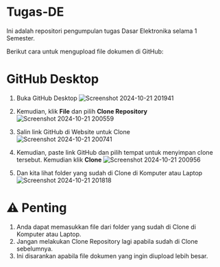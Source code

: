 # Tugas-DE
Ini adalah repositori pengumpulan tugas Dasar Elektronika selama 1 Semester.

Berikut cara untuk mengupload file dokumen di GitHub:

# GitHub Desktop
1. Buka GitHub Desktop
   ![Screenshot 2024-10-21 201941](https://github.com/user-attachments/assets/e74d1e72-cd3a-40fc-afd4-a9407ae2b33f)

3. Kemudian, klik **File** dan pilih **Clone Repository**
  ![Screenshot 2024-10-21 200559](https://github.com/user-attachments/assets/550c1ea6-ee64-4c0e-85c9-e7e939c65d8a)

4. Salin link GitHub di Website untuk Clone
   ![Screenshot 2024-10-21 200741](https://github.com/user-attachments/assets/fd3949a6-c5e9-437d-ac25-a653206f41c7)

5. Kemudian, paste link GitHub dan pilih tempat untuk menyimpan clone tersebut. Kemudian klik **Clone**
   ![Screenshot 2024-10-21 200956](https://github.com/user-attachments/assets/ac7416e3-824c-4a45-9882-3b075092ab40)

6. Dan kita lihat folder yang sudah di Clone di Komputer atau Laptop
   ![Screenshot 2024-10-21 201818](https://github.com/user-attachments/assets/77b95f28-2ec4-4ecc-bdd8-0d0e1ce6dffa)

# ⚠️ Penting
1. Anda dapat memasukkan file dari folder yang sudah di Clone di Komputer atau Laptop.
2. Jangan melakukan Clone Repository lagi apabila sudah di Clone sebelumnya.
3. Ini disarankan apabila file dokumen yang ingin diupload lebih besar.
